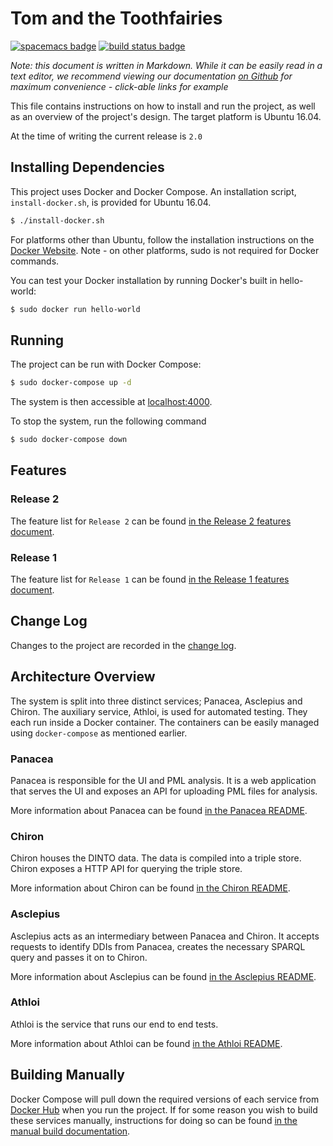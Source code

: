 # Tom and the Toothfairies
[![spacemacs badge]][spacemacs github] [![build status badge]][circle ci]

*Note: this document is written in Markdown. While it can be easily read in a
text editor, we recommend viewing our documentation [on
Github](https://github.com/tom-and-the-toothfairies/pathways#readme) for
maximum convenience - click-able links for example*

This file contains instructions on how to install and run the project, as well
as an overview of the project's design. The target platform is Ubuntu 16.04.

At the time of writing the current release is `2.0`

## Installing Dependencies

This project uses Docker and Docker Compose. An installation script,
`install-docker.sh`, is provided for Ubuntu 16.04.

```bash
$ ./install-docker.sh
```

For platforms other than Ubuntu, follow the installation instructions on
the [Docker Website][install docker ce]. Note - on other platforms, sudo is not
required for Docker commands.

You can test your Docker installation by running Docker's built in hello-world:

```bash
$ sudo docker run hello-world
```

## Running

The project can be run with Docker Compose:

```bash
$ sudo docker-compose up -d
```

The system is then accessible at [localhost:4000](http://localhost:4000).

To stop the system, run the following command

```bash
$ sudo docker-compose down
```

## Features

### Release 2

The feature list for `Release 2` can be found [in the Release 2 features
document](./doc/FEATURES_RELEASE_2.md).

### Release 1

The feature list for `Release 1` can be found [in the Release 1 features
document](./doc/FEATURES_RELEASE_1.md).

## Change Log

Changes to the project are recorded in the [change log](./doc/CHANGELOG.md).

## Architecture Overview

The system is split into three distinct services; Panacea, Asclepius and Chiron.
The auxiliary service, Athloi, is used for automated testing.
They each run inside a Docker container. The containers can be easily managed
using `docker-compose` as mentioned earlier.

### Panacea

Panacea is responsible for the UI and PML analysis. It is a web application that
serves the UI and exposes an API for uploading PML files for analysis.

More information about Panacea can be found [in the Panacea README](./panacea/README.md).

### Chiron

Chiron houses the DINTO data. The data is compiled into a triple store. Chiron
exposes a HTTP API for querying the triple store.

More information about Chiron can be found [in the Chiron README](./chiron/README.md).

### Asclepius

Asclepius acts as an intermediary between Panacea and Chiron. It accepts
requests to identify DDIs from Panacea, creates the necessary SPARQL query and
passes it on to Chiron.

More information about Asclepius can be found [in the Asclepius README](./asclepius/README.md).

### Athloi

Athloi is the service that runs our end to end tests.

More information about Athloi can be found [in the Athloi README](./athloi/README.md).

## Building Manually

Docker Compose will pull down the required versions of each service from [Docker
Hub] when you run the project. If for some reason you wish to build these
services manually, instructions for doing so can be
found [in the manual build documentation](./doc/BUILDING_MANUALLY.md).



[spacemacs badge]: https://cdn.rawgit.com/syl20bnr/spacemacs/442d025779da2f62fc86c2082703697714db6514/assets/spacemacs-badge.svg
[spacemacs github]: https://github.com/syl20bnr/spacemacs
[build status badge]: https://img.shields.io/circleci/project/github/tom-and-the-toothfairies/pathways/master.svg
[circle ci]: https://circleci.com/gh/tom-and-the-toothfairies/pathways
[install docker ce]: https://www.docker.com/community-edition#/download
[docker hub]:  https://hub.docker.com/u/tomtoothfairies/

